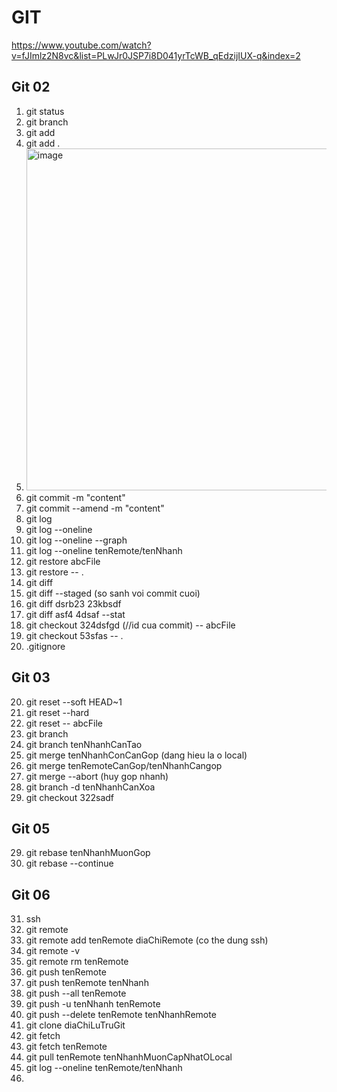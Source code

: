 # GIT

https://www.youtube.com/watch?v=fJImlz2N8vc&list=PLwJr0JSP7i8D041yrTcWB_qEdzijIUX-q&index=2

## Git 02
1. git status
2. git branch
3. git add
4. git add .
5. <img width="547" alt="image" src="https://user-images.githubusercontent.com/96764572/165423810-aee628cf-7b35-4ce9-8df0-1f6bc824d571.png">
6. git commit -m "content"
7. git commit --amend -m "content"
8. git log
9. git log --oneline
10. git log --oneline --graph
11. git log --oneline tenRemote/tenNhanh
12. git restore abcFile
13. git restore -- .
14. git diff
15. git diff --staged (so sanh voi commit cuoi)
16. git diff dsrb23 23kbsdf
17. git diff asf4 4dsaf --stat
18. git checkout 324dsfgd (//id cua commit) -- abcFile
19. git checkout 53sfas -- .
20. .gitignore

## Git 03
20. git reset --soft HEAD~1
21. git reset --hard
22. git reset -- abcFile
23. git branch
24. git branch tenNhanhCanTao
25. git merge tenNhanhConCanGop (dang hieu la o local)
26. git merge tenRemoteCanGop/tenNhanhCangop
27. git merge --abort (huy gop nhanh)
28. git branch -d tenNhanhCanXoa
29. git checkout 322sadf

## Git 05
29. git rebase tenNhanhMuonGop
30. git rebase --continue


## Git 06
31. ssh
32. git remote
33. git remote add tenRemote diaChiRemote (co the dung ssh)
34. git remote -v
35. git remote rm tenRemote
36. git push tenRemote
37. git push tenRemote tenNhanh
38. git push --all tenRemote
39. git push -u tenNhanh tenRemote
40. git push --delete tenRemote tenNhanhRemote
41. git clone diaChiLuTruGit
42. git fetch
43. git fetch tenRemote
44. git pull tenRemote tenNhanhMuonCapNhatOLocal
45. git log --oneline tenRemote/tenNhanh
46. 
